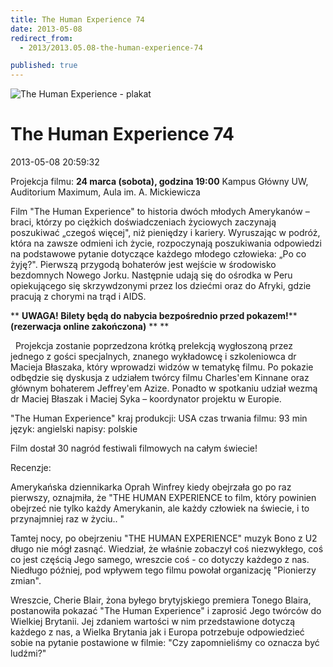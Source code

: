 ```yaml
---
title: The Human Experience 74
date: 2013-05-08
redirect_from: 
  - 2013/2013.05.08-the-human-experience-74

published: true
---
```



![The Human Experience - plakat](images/stories/2012/The_human_experience_poster_image2.jpg)

# The Human Experience 74

<time>2013-05-08 20:59:32</time>



Projekcja filmu: **24 marca (sobota), godzina 19:00**
Kampus Główny UW, Auditorium Maximum, Aula im. A. Mickiewicza


Film "The Human Experience" to historia dwóch młodych Amerykanów – braci, którzy po ciężkich doświadczeniach życiowych zaczynają poszukiwać „czegoś więcej", niż pieniędzy i kariery. Wyruszając w podróż, która na zawsze odmieni ich życie, rozpoczynają poszukiwania odpowiedzi na podstawowe pytanie dotyczące każdego młodego człowieka: „Po co żyję?". Pierwszą przygodą bohaterów jest wejście w środowisko bezdomnych Nowego Jorku. Następnie udają się do ośrodka w Peru opiekującego się skrzywdzonymi przez los dziećmi oraz do Afryki, gdzie pracują z chorymi na trąd i AIDS.


** **UWAGA! Bilety będą do nabycia bezpośrednio przed pokazem!****
****(rezerwacja online zakończona)****
** **
<!--{{intro-break}}-->
 
Projekcja zostanie poprzedzona krótką prelekcją wygłoszoną przez jednego z gości specjalnych, znanego wykładowcę i szkoleniowca dr Macieja Błaszaka, który wprowadzi widzów w tematykę filmu. Po pokazie odbędzie się dyskusja z udziałem twórcy filmu Charles'em Kinnane oraz głównym bohaterem Jeffrey'em Azize. Ponadto w spotkaniu udział wezmą dr Maciej Błaszak i Maciej Syka – koordynator projektu w Europie.



"The Human Experience"
kraj produkcji: USA
czas trwania filmu: 93 min
język: angielski
napisy: polskie

Film dostał 30 nagród festiwali filmowych na całym świecie!

Recenzje:

Amerykańska dziennikarka Oprah Winfrey kiedy obejrzała go po raz pierwszy, oznajmiła, że "THE HUMAN EXPERIENCE to film, który powinien obejrzeć nie tylko każdy Amerykanin, ale każdy człowiek na świecie, i to przynajmniej raz w życiu.. "

Tamtej nocy, po obejrzeniu "THE HUMAN EXPERIENCE" muzyk Bono z U2 długo nie mógł zasnąć. Wiedział, że właśnie zobaczył coś niezwykłego, coś co jest częścią Jego samego, wreszcie coś - co dotyczy każdego z nas. Niedługo później, pod wpływem tego filmu powołał organizację "Pionierzy zmian".

Wreszcie, Cherie Blair, żona byłego brytyjskiego premiera Tonego Blaira, postanowiła pokazać "The Human Experience" i zaprosić Jego twórców do Wielkiej Brytanii. Jej zdaniem wartości w nim przedstawione dotyczą każdego z nas, a Wielka Brytania jak i Europa potrzebuje odpowiedzieć sobie na pytanie postawione w filmie: "Czy zapomnieliśmy co oznacza być ludźmi?"

<!--{{json:{"created_date":"2013-05-08 20:59:32","publish_down":"0000-00-00 00:00:00","id":"1078"}}}-->